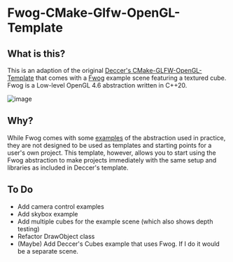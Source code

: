 # Fwog-CMake-Glfw-OpenGL-Template

## What is this?

This is an adaption of the original [Deccer's CMake-GLFW-OpenGL-Template](https://github.com/deccer/CMake-Glfw-OpenGL-Template) that comes with a [Fwog](https://github.com/JuanDiegoMontoya/Fwog) example scene featuring a textured cube. Fwog is a Low-level OpenGL 4.6 abstraction written in C++20.

![image](https://github.com/ClementineAccount/Fwog-CMake-Glfw-OpenGL-Template/assets/26779639/005458c3-6191-4b67-a511-73c698a586c9)


## Why?

While Fwog comes with some [examples](https://github.com/JuanDiegoMontoya/Fwog/tree/main/example) of the abstraction used in practice, they are not designed to be used as templates and starting points for a user's own project. This template, however, allows you to start using the Fwog abstraction to make projects immediately with the same setup and libraries as included in Deccer's template.

## To Do

- Add camera control examples
- Add skybox example
- Add multiple cubes for the example scene (which also shows depth testing)
- Refactor DrawObject class
- (Maybe) Add Deccer's Cubes example that uses Fwog. If I do it would be a separate scene.
